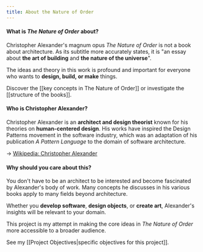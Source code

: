 ```yaml
---
title: About the Nature of Order
---
```


#### What is _The Nature of Order_ about?
Christopher Alexander's magnum opus *The Nature of Order* is not a book about architecture. As its subtitle more accurately states, it is "an essay about **the art of building** and **the nature of the universe**".

The ideas and theory in this work is profound and important for everyone who wants to **design, build, or make** things.

Discover the [[key concepts in The Nature of Order]] or investigate the [[structure of the books]].

#### Who is Christopher Alexander?
Christopher Alexander is an **architect and design theorist** known for his theories on **human-centered design**. His works have inspired the Design Patterns movement in the software industry, which was an adaptation of his publication *A Pattern Language* to the domain of software architecture.

-> [Wikipedia: Christopher Alexander](https://en.wikipedia.org/wiki/Christopher_Alexander)

#### Why should you care about this?
You don't have to be an architect to be interested and become fascinated by Alexander's body of work. Many concepts he discusses in his various books apply to many fields beyond architecture.

Whether you **develop software**, **design objects**, or **create art**, Alexander's insights will be relevant to your domain.

This project is my attempt in making the core ideas in _The Nature of Order_ more accessible to a broader audience.

See my [[Project Objectives|specific objectives for this project]].